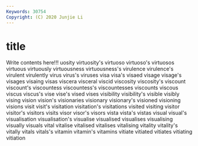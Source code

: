 ```yaml
---
Keywords: 30754
Copyright: (C) 2020 Junjie Li
---
```


# title

Write contents here!!!
uosity 
virtuosity's 
virtuoso 
virtuoso's 
virtuosos 
virtuous 
virtuously 
virtuousness 
virtuousness's
virulence 
virulence's 
virulent 
virulently 
virus 
virus's 
viruses 
visa 
visa's 
visaed
visage 
visage's 
visages 
visaing 
visas 
viscera 
visceral 
viscid 
viscosity 
viscosity's
viscount 
viscount's 
viscountess 
viscountess's 
viscountesses 
viscounts 
viscous 
viscus 
viscus's 
vise
vise's 
vised 
vises 
visibility 
visibility's 
visible 
visibly 
vising 
vision 
vision's
visionaries 
visionary 
visionary's 
visioned 
visioning 
visions 
visit 
visit's 
visitation 
visitation's
visitations 
visited 
visiting 
visitor 
visitor's 
visitors 
visits 
visor 
visor's 
visors
vista 
vista's 
vistas 
visual 
visual's 
visualisation 
visualisation's 
visualise 
visualised 
visualises
visualising 
visually 
visuals 
vital 
vitalise 
vitalised 
vitalises 
vitalising 
vitality 
vitality's
vitally 
vitals 
vitals's 
vitamin 
vitamin's 
vitamins 
vitiate 
vitiated 
vitiates 
vitiating
vitiation 

